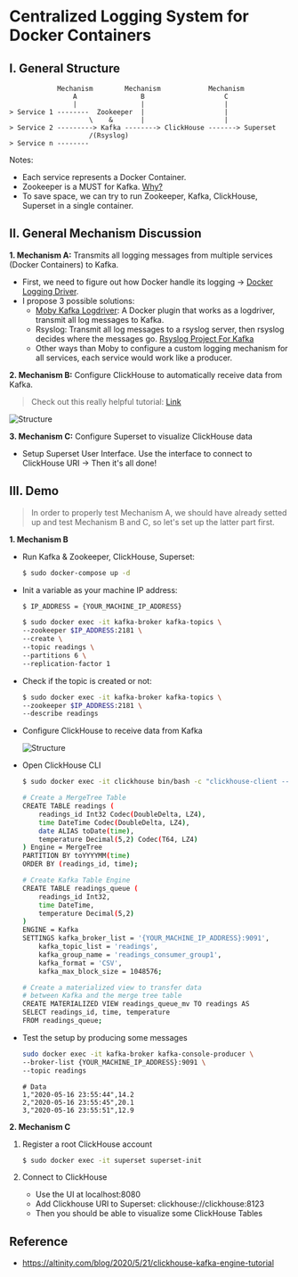 # Centralized Logging System for Docker Containers

## I. General Structure

```
            Mechanism        Mechanism            Mechanism
                A                B                    C
                |                |                    |
> Service 1 --------  Zookeeper  |                    |
                    \    &       |                    |
> Service 2 ---------> Kafka --------> ClickHouse -------> Superset
                    /(Rsyslog)
> Service n --------

```

Notes:

- Each service represents a Docker Container.
- Zookeeper is a MUST for Kafka. [Why?](https://stackoverflow.com/questions/23751708/is-zookeeper-a-must-for-kafka)
- To save space, we can try to run Zookeeper, Kafka, ClickHouse, Superset in a single container.

## II. General Mechanism Discussion

<b>1. Mechanism A:</b> Transmits all logging messages from multiple services (Docker Containers) to Kafka.

- First, we need to figure out how Docker handle its logging -> [Docker Logging Driver](https://docs.docker.com/config/containers/logging/configure/).
- I propose 3 possible solutions:
  - [Moby Kafka Logdriver](https://github.com/MickayG/moby-kafka-logdriver): A Docker plugin that works as a logdriver, transmit all log messages to Kafka.
  - Rsyslog: Transmit all log messages to a rsyslog server, then rsyslog decides where the messages go. [Rsyslog Project For Kafka](https://github.com/JPvRiel/docker-rsyslog)
  - Other ways than Moby to configure a custom logging mechanism for all services, each service would work like a producer.

<b>2. Mechanism B:</b> Configure ClickHouse to automatically receive data from Kafka.

> Check out this really helpful tutorial: [Link](https://altinity.com/blog/2020/5/21/clickhouse-kafka-engine-tutorial)

![Structure](https://altinity.com/wp-content/uploads/2020/07/Screenshotfrom2020-05-1420-53-15.png)

<b>3. Mechanism C:</b> Configure Superset to visualize ClickHouse data

- Setup Superset User Interface. Use the interface to connect to ClickHouse URI -> Then it's all done!

## III. Demo

> In order to properly test Mechanism A, we should have already setted up and test Mechanism B and C, so let's set up the latter part first.

<b> 1. Mechanism B </b>

- Run Kafka & Zookeeper, ClickHouse, Superset:

  ```bash
  $ sudo docker-compose up -d
  ```

- Init a variable as your machine IP address:

  ```bash
  $ IP_ADDRESS = {YOUR_MACHINE_IP_ADDRESS}
  ```

  ```bash
  $ sudo docker exec -it kafka-broker kafka-topics \
  --zookeeper $IP_ADDRESS:2181 \
  --create \
  --topic readings \
  --partitions 6 \
  --replication-factor 1
  ```

- Check if the topic is created or not:

  ```bash
  $ sudo docker exec -it kafka-broker kafka-topics \
  --zookeeper $IP_ADDRESS:2181 \
  --describe readings
  ```

- Configure ClickHouse to receive data from Kafka

  ![Structure](https://altinity.com/wp-content/uploads/2020/07/Screenshotfrom2020-05-1420-53-15.png)

- Open ClickHouse CLI

  ```bash
  $ sudo docker exec -it clickhouse bin/bash -c "clickhouse-client --multiline"
  ```

  ```bash
  # Create a MergeTree Table
  CREATE TABLE readings (
      readings_id Int32 Codec(DoubleDelta, LZ4),
      time DateTime Codec(DoubleDelta, LZ4),
      date ALIAS toDate(time),
      temperature Decimal(5,2) Codec(T64, LZ4)
  ) Engine = MergeTree
  PARTITION BY toYYYYMM(time)
  ORDER BY (readings_id, time);
  ```

  ```bash
  # Create Kafka Table Engine
  CREATE TABLE readings_queue (
      readings_id Int32,
      time DateTime,
      temperature Decimal(5,2)
  )
  ENGINE = Kafka
  SETTINGS kafka_broker_list = '{YOUR_MACHINE_IP_ADDRESS}:9091',
      kafka_topic_list = 'readings',
      kafka_group_name = 'readings_consumer_group1',
      kafka_format = 'CSV',
      kafka_max_block_size = 1048576;
  ```

  ```bash
  # Create a materialized view to transfer data
  # between Kafka and the merge tree table
  CREATE MATERIALIZED VIEW readings_queue_mv TO readings AS
  SELECT readings_id, time, temperature
  FROM readings_queue;
  ```

- Test the setup by producing some messages

  ```bash
  sudo docker exec -it kafka-broker kafka-console-producer \
  --broker-list {YOUR_MACHINE_IP_ADDRESS}:9091 \
  --topic readings
  ```

  ```
  # Data
  1,"2020-05-16 23:55:44",14.2
  2,"2020-05-16 23:55:45",20.1
  3,"2020-05-16 23:55:51",12.9
  ```

<b> 2. Mechanism C </b>

1. Register a root ClickHouse account

   ```bash
   $ sudo docker exec -it superset superset-init
   ```

2. Connect to ClickHouse

   - Use the UI at localhost:8080
   - Add Clickhouse URI to Superset: clickhouse://clickhouse:8123
   - Then you should be able to visualize some ClickHouse Tables

## Reference

- https://altinity.com/blog/2020/5/21/clickhouse-kafka-engine-tutorial
